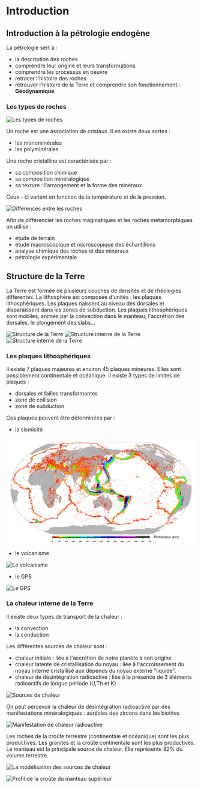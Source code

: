 # Introduction

## Introduction à la pétrologie endogène

La pétrologie sert à :

* la description des roches
* comprendre leur origine et leurs transformations
* comprendre les processus en oeuvre
* retracer l'histoire des roches
* retrouver l'histoire de la Terre et comprendre son fonctionnement : **Géodynamique**

### Les types de roches

![Les types de roches](Images/types.PNG)

Un roche est une association de cristaux. Il en existe deux sortes :

* les monominérales
* les polyminérales

Une roche cristalline est caractérisée par :

* sa composition chimique
* sa composition minéralogique
* sa texture : l'arrangement et la forme des minéraux

Ceux - ci varient en fonction de la température et de la pression.

![Différences entre les roches](Images/magmatismeetmetamorphisme.PNG)

Afin de différencier les roches magmatiques et les roches métamorphiques on utilise :

* étude de terrain
* étude macroscopique et microscopique des échantillons
* analyse chimique des roches et des minéraux
* pétrologie expérimentale

## Structure de la Terre

La Terre est formée de plusieurs couches de densités et de rhéologies différentes. La lithosphère est composée d'unités : les plaques lithosphériques. Les plaques naissent au niveau des dorsales et disparaissent dans les zones de subduction. Les plaques lithosphériques sont mobiles, animés par la convection dans le manteau, l'accrétion des dorsales, le plongement des slabs...

![Structure de la Terre](Images/structure.PNG)
![Structure interne de la Terre](Images/structure2.PNG)
![Structure interne de la Terre](Images/structure3.PNG)

### Les plaques lithosphériques

Il existe 7 plaques majeures et environ 45 plaques mineures. Elles sont possiblement continentale et océanique. Il existe 3 types de limites de plaques :

* dorsales et failles transformantes
* zone de collision
* zone de subduction

Ces plaques peuvent être déterminées par :

* la sismicité

![La sismicité](Images/sismicité.PNG)

* le volcanisme

![Le volcanisme](Images/volcanisme.PNG)

* le GPS

![Le GPS](Images/gps.PNG)

### La chaleur interne de la Terre

Il existe deux types de transport de la chaleur :

* la convection
* la conduction

Les différentes sources de chaleur sont :

* chaleur initiale : liée à l'accrétion de notre planète à son origine
* chaleur latente de cristallisation du noyau : liée à l'accroissement du noyau interne cristallisé aux dépends du noyau externe "liquide".
* chaleur de désintégration radioactive : liée à la présence de 3 éléments radioactifs de longue période (U,Th et K)

![Sources de chaleur](Images/sourcedechaleur.PNG)

On peut percevoir la chaleur de désintégration radioactive par des manifestations minéralogiques : auréoles des zircons dans les biotites

![Manifestation de chaleur radioactive](Images/manifestationdechaleurradioactive.PNG)

Les roches de la croûte terrestre (continentale et océanique) sont les plus productives. Les granites et la croûte continentale sont les plus productives. Le manteau est la principale source de chaleur. Elle représente 82% du volume terrestre.

![La modélisation des sources de chaleur](Images/modalisation.PNG)

![Profil de la croûte du manteau supérieur](Images/manteausup.PNG)
